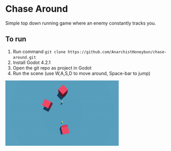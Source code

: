 # Chase Around

Simple top down running game where an enemy constantly tracks you.

## To run
1. Run command `git clone https://github.com/AnarchistHoneybun/chase-around.git`
2. Install Godot 4.2.1
3. Open the git repo as project in Godot
4. Run the scene (use W,A,S,D to move around, Space-bar to jump)

<img src="Attachments/gameplay.gif" alt="game_ss" width="70%"/>
